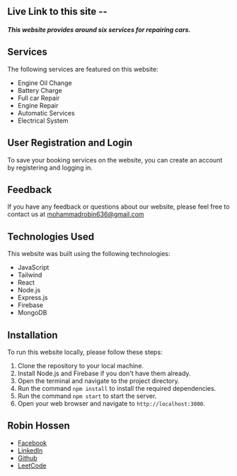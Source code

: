 ## Live Link to this site --

##### This website provides around six services for repairing cars.

## Services

The following services are featured on this website:

- Engine Oil Change
- Battery Charge
- Full car Repair
- Engine Repair
- Automatic Services
- Electrical System

## User Registration and Login

To save your booking services on the website, you can create an account by registering and logging in.

## Feedback

If you have any feedback or questions about our website, please feel free to contact us at mohammadrobin636@gmail.com

## Technologies Used

This website was built using the following technologies:

- JavaScript
- Tailwind
- React
- Node.js
- Express.js
- Firebase
- MongoDB

## Installation

To run this website locally, please follow these steps:

1. Clone the repository to your local machine.
2. Install Node.js and Firebase if you don't have them already.
3. Open the terminal and navigate to the project directory.
4. Run the command `npm install` to install the required dependencies.
5. Run the command `npm start` to start the server.
6. Open your web browser and navigate to `http://localhost:3000`.

## Robin Hossen

- [Facebook](https://www.facebook.com/robin0787)
- [LinkedIn](https://www.linkedin.com/in/robin0787/)
- [Github](https://github.com/Robin0787)
- [LeetCode](https://leetcode.com/mohammadrobin636/)
